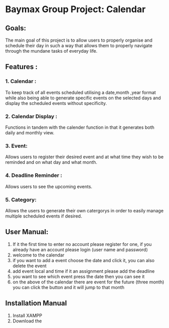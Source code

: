 # Baymax Group Project: Calendar

## Goals:
The main goal of this project is to allow users to properly organise and schedule their day in such a way that allows them to properly navigate through the mundane tasks of everyday life.
## Features :
  ### 1. Calendar :
  To keep track of all events scheduled utilising a date,month ,year format while also being able to generate specific events on the selected days and display the scheduled events without specificity.
  ### 2. Calendar Display :
  Functions in tandem with the calender function in that it generates both daily and monthly view.
  ### 3. Event:
  Allows users to register their desired event and at what time they wish to be reminded and on what day and what month.
  ### 4. Deadline Reminder :
  Allows users to see the upcoming events.
  ### 5. Category:
  Allows the users to generate their own catergorys in order to easily manage multiple scheduled events if desired.
  
## User Manual:
  1. If it the first time to enter no account please register for one, if you already have an account please login (user name and password)
  2. welcome to the calendar 
  3. if you want to add a event choose the date and click it, you can also delete the event 
  4. add event local and time if it an assignment please add the deadline 
  5. you want to see which event press the date then you can see it
  6. on the above of the calendar there are event for the future (three month) you can click the button and it will jump to that month 

## Installation Manual
  1. Install XAMPP
  2. Download the
  
